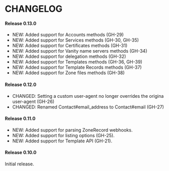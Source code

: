 # CHANGELOG


#### Release 0.13.0

- NEW: Added support for Accounts methods (GH-29)
- NEW: Added support for Services methods (GH-30, GH-35)
- NEW: Added support for Certificates methods (GH-31)
- NEW: Added support for Vanity name servers methods (GH-34)
- NEW: Added support for delegation methods (GH-32)
- NEW: Added support for Templates methods (GH-36, GH-39)
- NEW: Added support for Template Records methods (GH-37)
- NEW: Added support for Zone files methods (GH-38)


#### Release 0.12.0

- CHANGED: Setting a custom user-agent no longer overrides the origina user-agent (GH-26)
- CHANGED: Renamed Contact#email_address to Contact#email (GH-27)


#### Release 0.11.0

- NEW: Added support for parsing ZoneRecord webhooks.
- NEW: Added support for listing options (GH-25).
- NEW: Added support for Template API (GH-21).


#### Release 0.10.0

Initial release.
